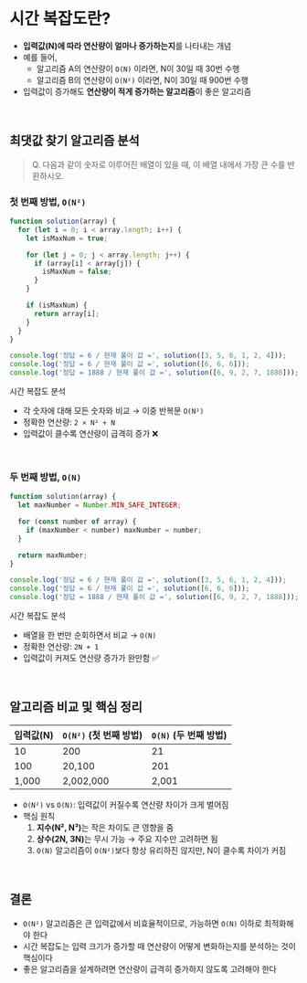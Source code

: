 # 시간 복잡도란?

- **입력값(N)에 따라 연산량이 얼마나 증가하는지**를 나타내는 개념
- 예를 들어,
  - 알고리즘 A의 연산량이 `O(N)` 이라면, N이 30일 때 30번 수행
  - 알고리즘 B의 연산량이 `O(N²)` 이라면, N이 30일 때 900번 수행
- 입력값이 증가해도 **연산량이 적게 증가하는 알고리즘**이 좋은 알고리즘

<br />

## 최댓값 찾기 알고리즘 분석

> Q. 다음과 같이 숫자로 이루어진 배열이 있을 때, 이 배열 내에서 가장 큰 수를 반환하시오.

### 첫 번째 방법, `O(N²)`

```js
function solution(array) {
  for (let i = 0; i < array.length; i++) {
    let isMaxNum = true;

    for (let j = 0; j < array.length; j++) {
      if (array[i] < array[j]) {
        isMaxNum = false;
      }
    }

    if (isMaxNum) {
      return array[i];
    }
  }
}

console.log('정답 = 6 / 현재 풀이 값 =', solution([3, 5, 6, 1, 2, 4]));
console.log('정답 = 6 / 현재 풀이 값 =', solution([6, 6, 6]));
console.log('정답 = 1888 / 현재 풀이 값 =', solution([6, 9, 2, 7, 1888]));
```

시간 복잡도 분석

- 각 숫자에 대해 모든 숫자와 비교 → 이중 반복문 `O(N²)`
- 정확한 연산량: `2 × N² + N`
- 입력값이 클수록 연산량이 급격히 증가 ❌

<br />

### 두 번째 방법, `O(N)`

```js
function solution(array) {
  let maxNumber = Number.MIN_SAFE_INTEGER;

  for (const number of array) {
    if (maxNumber < number) maxNumber = number;
  }

  return maxNumber;
}

console.log('정답 = 6 / 현재 풀이 값 =', solution([3, 5, 6, 1, 2, 4]));
console.log('정답 = 6 / 현재 풀이 값 =', solution([6, 6, 6]));
console.log('정답 = 1888 / 현재 풀이 값 =', solution([6, 9, 2, 7, 1888]));
```

시간 복잡도 분석

- 배열을 한 번만 순회하면서 비교 → `O(N)`
- 정확한 연산량: `2N + 1`
- 입력값이 커져도 연산량 증가가 완만함 ✅

<br />

## 알고리즘 비교 및 핵심 정리

| 입력값(N) | `O(N²)` (첫 번째 방법) | `O(N)` (두 번째 방법) |
| --------- | ---------------------- | --------------------- |
| 10        | 200                    | 21                    |
| 100       | 20,100                 | 201                   |
| 1,000     | 2,002,000              | 2,001                 |

- `O(N²)` vs `O(N)`: 입력값이 커질수록 연산량 차이가 크게 벌어짐
- 핵심 원칙
  1. <b>지수(N², N³)</b>는 작은 차이도 큰 영향을 줌
  1. <b>상수(2N, 3N)</b>는 무시 가능 → 주요 지수만 고려하면 됨
  1. `O(N)` 알고리즘이 `O(N²)`보다 항상 유리하진 않지만, N이 클수록 차이가 커짐

<br />

## 결론

- `O(N²)` 알고리즘은 큰 입력값에서 비효율적이므로, 가능하면 `O(N)` 이하로 최적화해야 한다
- 시간 복잡도는 입력 크기가 증가할 때 연산량이 어떻게 변화하는지를 분석하는 것이 핵심이다
- 좋은 알고리즘을 설계하려면 연산량이 급격히 증가하지 않도록 고려해야 한다
